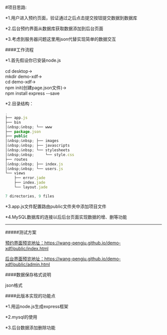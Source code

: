 #项目思路:

*1.用户进入预约页面，验证通过之后点击提交按钮提交数据到数据库<br>  


*2.后台预约界面从数据库获取数据添加到后台页面<br>  


*3.考虑到服务器问题这里用json代替实现简单的数据交互<br>   


####工作流程   


*1.首先假设你已安装node.js<br>   
cd desktop->   
mkdir demo-xdf->   
cd demo-xdf->   
npm init(创建page.json文件)->   
npm install express --save 


*2.目录结构：<br>   
```javascript
.
├── app.js
├── bin
│&nbsp;&nbsp; └── www
├── package.json
├── public
│&nbsp;&nbsp; ├── images
│&nbsp;&nbsp; ├── javascripts
│&nbsp;&nbsp; └── stylesheets
│&nbsp;&nbsp;     └── style.css
├── routes
│&nbsp;&nbsp; ├── index.js
│&nbsp;&nbsp; └── users.js
└── views
    ├── error.jade
    ├── index.jade
    └── layout.jade

7 directories, 9 files
```


*3.app.js文件配置路由public文件夹中添加项目文件<br>   

*4.MySQL数据库的连接以后后台页面实现数据的增、删等功能<br>  


* * *   

#####测试方案    


[预约界面预览地址：]( https://wang-pengju.github.io/demo-xdf/public/index.html)https://wang-pengju.github.io/demo-xdf/public/index.html<br>   


[后台界面预览地址：](https://wang-pengju.github.io/demo-xdf/public/admin.html)https://wang-pengju.github.io/demo-xdf/public/admin.html<br>    


####数据保存格式说明<br>   

json格式<br>    

####此版本实现的功能点 <br>   

*1.用运node.js生成express框架<br>   

*2.mysql的使用<br>   

*3.后台数据添加删除功能<br>   

